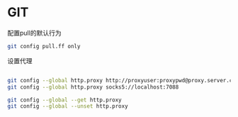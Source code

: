 # GIT

配置pull的默认行为
```bash
git config pull.ff only
```

设置代理
```bash

git config --global http.proxy http://proxyuser:proxypwd@proxy.server.com:8080
git config --global http.proxy socks5://localhost:7088

git config --global --get http.proxy
git config --global --unset http.proxy
```




